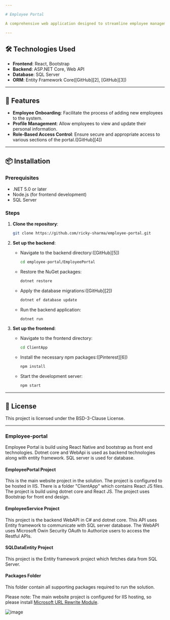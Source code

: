 ```yaml
---

# Employee Portal

A comprehensive web application designed to streamline employee management within organizations. This portal provides functionalities such as employee onboarding, profile management, attendance tracking, and more.([GitHub][1])

---
```


## 🛠️ Technologies Used

* **Frontend**: React, Bootstrap
* **Backend**: ASP.NET Core, Web API
* **Database**: SQL Server
* **ORM**: Entity Framework Core([GitHub][2], [GitHub][3])

---

## 🚀 Features

* **Employee Onboarding**: Facilitate the process of adding new employees to the system.
* **Profile Management**: Allow employees to view and update their personal information.
* **Role-Based Access Control**: Ensure secure and appropriate access to various sections of the portal.([GitHub][4])

---

## 📦 Installation

### Prerequisites

* .NET 5.0 or later
* Node.js (for frontend development)
* SQL Server

### Steps

1. **Clone the repository**:

   ```bash
   git clone https://github.com/ricky-sharma/employee-portal.git
   ```



2. **Set up the backend**:

   * Navigate to the backend directory:([GitHub][5])

     ```bash
     cd employee-portal/EmployeePortal
     ```

   * Restore the NuGet packages:

     ```bash
     dotnet restore
     ```

   * Apply the database migrations:([GitHub][2])

     ```bash
     dotnet ef database update
     ```

   * Run the backend application:

     ```bash
     dotnet run
     ```

3. **Set up the frontend**:

   * Navigate to the frontend directory:

     ```bash
     cd ClientApp
     ```

   * Install the necessary npm packages:([Pinterest][6])

     ```bash
     npm install
     ```

   * Start the development server:

     ```bash
     npm start
     ```

---

## 🔐 License

This project is licensed under the BSD-3-Clause License.

---




### Employee-portal
Employee Portal is build using React Native and bootstrap as front end technologies.
Dotnet core and WebApi is used as backend technologies along with entity framework. SQL server is used for database.

#### EmployeePortal Project
This is the main website project in the solution. The project is configured to be hosted in IIS. There is a folder "ClientApp" which contains React JS files. The project is build using dotnet core and React JS. The project uses Bootstrap for front end design.

#### EmployeeService Project
This project is the backend WebAPI in C# and dotnet core. This API uses Entity framework to communicate with SQL server database.
The WebAPI uses Microsoft Owin Security OAuth to Authorize users to access the Restful APIs. 

#### SQLDataEntity Project
This project is the Entity framework project which fetches data from SQL Server.

#### Packages Folder 
This folder contain all supporting packages required to run the solution.



Please note: The main website project is configured for IIS hosting, so please install [Microsoft URL Rewrite Module](https://www.iis.net/downloads/microsoft/url-rewrite).




![image](https://user-images.githubusercontent.com/61348196/177049581-3194542e-bf8e-409b-8d98-4adea0fef60f.png)

